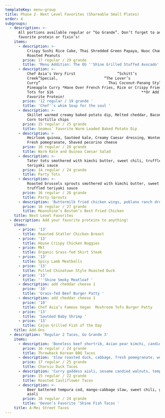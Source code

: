 ```yaml
---
templateKey: menu-group
title: Phase 2- Next Level Favorites (Shareable Small Plates)
order: 4
subgroups:
  - description: >-
      All portions available regular or “Go Grande”. Don’t forget to add your
      favorite protein or fixin’s!
    items:
      - description: >-
          Crispy Sushi Rice Cake, Thai Shredded Green Papaya, Nuoc Cham, & Honey
          Roasted Peanuts
        price: 17 regular / 29 grande
        title: 'Menu Addition: The OG ''Shine Grilled Stuffed Avocado'
      - description: >-
          Chef Asia’s Very First                   “Schitt’s
          Creek”Special,                     “The Lover’s
          Curry”                               Thai Coconut-Panang Style
          Pineapple Curry *Have Over French Fries, Rice or Crispy Fried Tater
          Tots for $16                                        **Or Add Your
          Favorite Protein!
        price: '12 regular / 19 grande '
        title: 'Chef''s whim Soup for the soul '
      - description: >-
          Skillet warmed creamy baked potato dip, Melted cheddar, Bacon jam,
          Corn tortilla chips
        price: 15 regular / 25 grande
        title: Seamus’ Favorite Warm Loaded Baked Potato Dip
      - description: >
          Heirloom quinoa, Sautéed kale, Creamy Caesar dressing, Wonton crisps,
          Fresh pomegranate, Shaved pecorino cheese
        price: 16 regular / 26 grande
        title: Warm Kale and Quinoa Caesar Salad
      - description: >-
          Tater tots smothered with kimchi butter, sweet chili, truffled
          teriyaki sauce
        price: 14 regular / 24 grande
        title: Party Tots
      - description: >-
          Roasted brussels sprouts smothered with kimchi butter, sweet chili,
          truffled teriyaki sauce
        price: 16 regular / 26 grande
        title: Party Sprouts
      - description: 'Buttermilk fried chicken wings, poblano ranch dressing '
        price: 16 regular / 27 grande
        title: Moonshine’s Boston’s Best Fried Chicken
    title: Next Level Favorites
  - description: Add your favorite proteins to anything!
    items:
      - price: '13'
        title: Roasted Statler Chicken Breast
      - price: '13'
        title: House Crispy Chicken Nuggies
      - price: Mkt
        title: Organic Grass-fed Skirt Steak
      - price: '13'
        title: Spicy Lamb Meatballs
      - price: '13'
        title: Pulled Chinatown Style Roasted Duck
      - price: '13'
        title: '''Shine Smoky Meatloaf '
      - description: add cheddar cheese 1
        price: '10'
        title: 'Grass-fed Beef Burger Patty '
      - description: add cheddar cheese 1
        price: '10'
        title: Chef Asia’s Famous Vegan  Mushroom Tofu Burger Patty
      - price: '13'
        title: 'Sautéed Baby Shrimp '
      - price: '13'
        title: Cajun Grilled Fish of the Day
    title: Add-Ons
  - description: 'Regular 2 Tacos, Go Grande 3'
    items:
      - description: 'Boneless beef shortrib, Asian pear kimchi, candied ginger aioli'
        price: 16 regular / 24 grande
        title: Throwback Korean BBQ Tacos
      - description: 'Slow roasted duck, cabbage, fresh pomegranate, wonton crisps'
        price: 17 regular / 25 grande
        title: Charsiu Duck Tacos
      - description: 'Curry goddess aioli, sesame candied walnuts, tempura crunchies'
        price: 15 regular / 22 grande
        title: Roasted Cauliflower Tacos
      - description: >-
          Beer battered tempura cod, mango-cabbage slaw, sweet chili, ginger
          aioli
        price: 16 regular / 24 grande
        title: 'Devon’s Favorite ’Shine Fish Tacos '
    title: A-Mei Street Tacos
---
```


